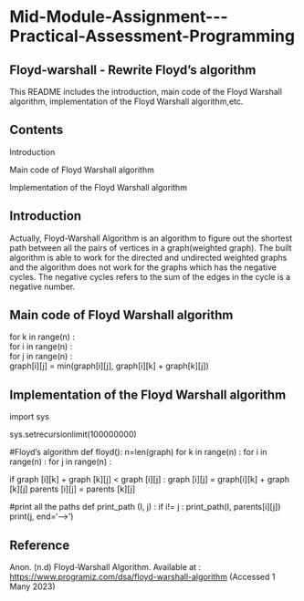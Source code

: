 # Mid-Module-Assignment---Practical-Assessment-Programming

Floyd-warshall - Rewrite Floyd’s algorithm
----

This README includes the introduction, main code of the Floyd Warshall algorithm, implementation of the Floyd Warshall algorithm,etc. 

Contents
----

Introduction

Main code of Floyd Warshall algorithm

Implementation of the Floyd Warshall algorithm 


Introduction
----

Actually, Floyd-Warshall Algorithm is an algorithm to figure out the shortest path between all the pairs of vertices in a graph(weighted graph). The built algorithm is able to work for the directed and undirected weighted graphs and the algorithm does not work for the graphs which has the negative cycles. The negative cycles refers to the sum of the edges in the cycle is a negative number.

Main code of Floyd Warshall algorithm 
----
for k in range(n) :
<br>  for i in range(n) :
<br>    for j in range(n) :
<br>      graph[i][j] = min(graph[i][j], graph[i][k] + graph[k][j])
      

Implementation of the Floyd Warshall algorithm 
----
import sys 

sys.setrecursionlimit(100000000)

#Floyd’s algorithm
def floyd():
n=len(graph)
for k in range(n) :
for i in range(n) :
for j in range(n) :

if graph [i][k] + graph [k][j] < graph [i][j] :
graph [i][j] = graph[i][k] + graph [k][j]
parents [i][j] = parents [k][j] 

#print all the paths 
def print_path (I, j) : 
if i!= j :
print_path(I, parents[i][j])
print(j, end=‘—>’)

Reference 
----
Anon. (n.d) Floyd-Warshall Algorithm. Available at : https://www.programiz.com/dsa/floyd-warshall-algorithm (Accessed 1 Many 2023)
